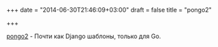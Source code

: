 +++
date = "2014-06-30T21:46:09+03:00"
draft = false
title = "pongo2"

+++

<p><a href="https://www.florian-schlachter.de/post/pongo2/">pongo2</a> - Почти как Django шаблоны,&nbsp;только для Go.</p>


